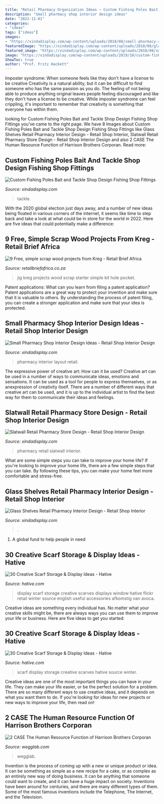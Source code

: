 ```yaml
---
title: "Retail Pharmacy Organization Ideas ~ Custom Fishing Poles Bait And Tackle Shop Design Fishing Shop Fittings"
description: "Small pharmacy shop interior design ideas"
date: "2022-11-01"
categories:
- "ideas"
tags: ["ideas"]
images:
- "https://xindadisplay.com/wp-content/uploads/2018/08/small-pharmacy-shop-interior-design-ideas-008-6.jpg"
featuredImage: "https://xindadisplay.com/wp-content/uploads/2018/08/glass-shelves-retail-pharmacy-interior-design-016-3.jpg"
featured_image: "https://xindadisplay.com/wp-content/uploads/2018/08/small-pharmacy-shop-interior-design-ideas-008-6.jpg"
image: "https://xindadisplay.com/wp-content/uploads/2019/10/custom-fishing-poles-bait-and-tackle-shop-design-fishing-shop-fittings-manufacturing-7.jpg"
ShowToc: true
author: "Prof. Fritz Hackett"
---
```



Imposter syndrome: When someone feels like they don't have a license to be creative
Creativity is a natural ability, but it can be difficult to find someone who has the same passion as you do. The feeling of not being able to produce anything original leaves people feeling discouraged and like they don't have a license to be creative. While imposter syndrome can feel crippling, it's important to remember that creativity is something that everyone has within them.

	

		
looking for Custom Fishing Poles Bait and Tackle Shop Design Fishing Shop Fittings you've came to the right page. We have 8 Images about Custom Fishing Poles Bait and Tackle Shop Design Fishing Shop Fittings like Glass Shelves Retail Pharmacy Interior Design - Retail Shop Interior, Slatwall Retail Pharmacy Store Design - Retail Shop Interior Design and also 2 CASE The Human Resource Function of Harrison Brothers Corporan. Read more:
		
    
## Custom Fishing Poles Bait And Tackle Shop Design Fishing Shop Fittings

<img loading=lazy src="https://xindadisplay.com/wp-content/uploads/2019/10/custom-fishing-poles-bait-and-tackle-shop-design-fishing-shop-fittings-manufacturing-7.jpg" onerror="this.onerror=null;this.src='https://tse2.mm.bing.net/th?id=OIP.yudgPhNPQK4Zr7NwPKT1kQHaE7&amp;pid=15.1';" alt="Custom Fishing Poles Bait and Tackle Shop Design Fishing Shop Fittings">

_Source: xindadisplay.com_

>tackle. 

	

With the 2020 global election just days away, and a number of new ideas being floated in various corners of the internet, it seems like time to step back and take a look at what could be in store for the world in 2022. Here are five ideas that could potentially make a difference: 

    
## 9 Free, Simple Scrap Wood Projects From Kreg - Retail Brief Africa

<img loading=lazy src="https://retailbriefafrica.co.za/wp-content/uploads/2020/05/KJHD-Pic3.jpg" onerror="this.onerror=null;this.src='https://tse1.mm.bing.net/th?id=OIP.iSYdk-wpxiE-eeiEvDfH6wHaH3&amp;pid=15.1';" alt="9 Free, simple scrap wood projects from Kreg - Retail Brief Africa">

_Source: retailbriefafrica.co.za_

>jig kreg projects wood scrap starter simple kit hole pocket. 

	

Patent applications: What can you learn from filing a patent application?
Patent applications are a great way to protect your invention and make sure that it is valuable to others. By understanding the process of patent filing, you can create a stronger application and make sure that your idea is protected.

    
## Small Pharmacy Shop Interior Design Ideas - Retail Shop Interior Design

<img loading=lazy src="https://xindadisplay.com/wp-content/uploads/2018/08/small-pharmacy-shop-interior-design-ideas-008-6.jpg" onerror="this.onerror=null;this.src='https://tse1.mm.bing.net/th?id=OIP.h4iX-whfC-CFovy0VnIKpQHaE8&amp;pid=15.1';" alt="Small Pharmacy Shop Interior Design Ideas - Retail Shop Interior Design">

_Source: xindadisplay.com_

>pharmacy interior layout retail. 

	

The expressive power of creative art: How can it be used?
Creative art can be used in a number of ways to communicate ideas, emotions and sensations. It can be used as a tool for people to express themselves, or as anexpression of creativity itself. There are a number of different ways that creative art can be used, and it is up to the individual artist to find the best way for them to communicate their ideas and feelings.

    
## Slatwall Retail Pharmacy Store Design - Retail Shop Interior Design

<img loading=lazy src="https://xindadisplay.com/wp-content/uploads/2018/08/slatwall-retail-pharmacy-store-design-017-4.jpg" onerror="this.onerror=null;this.src='https://tse2.mm.bing.net/th?id=OIP.TDoxeQ6eqo9PCYrj1poRpwHaE8&amp;pid=15.1';" alt="Slatwall Retail Pharmacy Store Design - Retail Shop Interior Design">

_Source: xindadisplay.com_

>pharmacy retail slatwall interior. 

	

What are some simple steps you can take to improve your home life?
If you're looking to improve your home life, there are a few simple steps that you can take. By following these tips, you can make your home feel more comfortable and stress-free.

    
## Glass Shelves Retail Pharmacy Interior Design - Retail Shop Interior

<img loading=lazy src="https://xindadisplay.com/wp-content/uploads/2018/08/glass-shelves-retail-pharmacy-interior-design-016-3.jpg" onerror="this.onerror=null;this.src='https://tse4.mm.bing.net/th?id=OIP.1OsH3sIlh_wnh3r5BEVTtgHaEK&amp;pid=15.1';" alt="Glass Shelves Retail Pharmacy Interior Design - Retail Shop Interior">

_Source: xindadisplay.com_

>. 

	

1. A global fund to help people in need 

    
## 30 Creative Scarf Storage &amp; Display Ideas - Hative

<img loading=lazy src="https://hative.com/wp-content/uploads/2015/03/scarf-storage-ideas/28-creative-scarf-storage-and-display-ideas.jpg" onerror="this.onerror=null;this.src='https://tse4.mm.bing.net/th?id=OIP.tHcBPHAZqT_1oE7QXYolywHaJ4&amp;pid=15.1';" alt="30 Creative Scarf Storage &amp; Display Ideas - Hative">

_Source: hative.com_

>display scarf storage creative scarves displays window hative flickr retail winter source english useful accessories afkomstig van avoca. 

	

Creative ideas are something every individual has. No matter what your creative skills might be, there are always ways you can use them to improve your life or business. Here are five ideas to get you started: 

    
## 30 Creative Scarf Storage &amp; Display Ideas - Hative

<img loading=lazy src="https://hative.com/wp-content/uploads/2015/03/scarf-storage-ideas/2-creative-scarf-storage-and-display-ideas.jpg" onerror="this.onerror=null;this.src='https://tse4.mm.bing.net/th?id=OIP.yvz3tFxMJWkEKHAW3axWyQHaLF&amp;pid=15.1';" alt="30 Creative Scarf Storage &amp; Display Ideas - Hative">

_Source: hative.com_

>scarf display storage creative scarves hative source winter. 

	

Creative ideas are one of the most important things you can have in your life. They can make your life easier, or be the perfect solution for a problem. There are so many different ways to use creative ideas, and it depends on what you want them to do. If you're looking for ideas for new projects or new ways to improve your life, then read on!

    
## 2 CASE The Human Resource Function Of Harrison Brothers Corporan

<img loading=lazy src="https://wegglab.com/wp-content/uploads/2021/01/image-2390.png" onerror="this.onerror=null;this.src='https://tse2.mm.bing.net/th?id=OIP.wTn98g3HrkhUs-lfsVN-OQAAAA&amp;pid=15.1';" alt="2 CASE The Human Resource Function of Harrison Brothers Corporan">

_Source: wegglab.com_

>wegglab. 

	

Invention is the process of coming up with a new or unique product or idea. It can be something as simple as a new recipe for a cake, or as complex as an entirely new way of doing business. It can be anything that someone could want to create, and it can have a huge impact on society. Inventions have been around for centuries, and there are many different types of them. Some of the most famous inventions include the Telephone, The Internet, and the Television.

